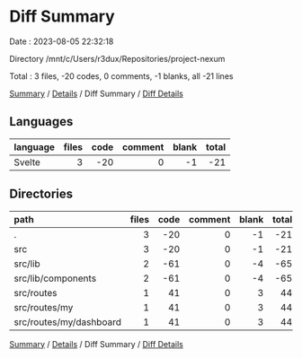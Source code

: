 # Diff Summary

Date : 2023-08-05 22:32:18

Directory /mnt/c/Users/r3dux/Repositories/project-nexum

Total : 3 files,  -20 codes, 0 comments, -1 blanks, all -21 lines

[Summary](results.md) / [Details](details.md) / Diff Summary / [Diff Details](diff-details.md)

## Languages
| language | files | code | comment | blank | total |
| :--- | ---: | ---: | ---: | ---: | ---: |
| Svelte | 3 | -20 | 0 | -1 | -21 |

## Directories
| path | files | code | comment | blank | total |
| :--- | ---: | ---: | ---: | ---: | ---: |
| . | 3 | -20 | 0 | -1 | -21 |
| src | 3 | -20 | 0 | -1 | -21 |
| src/lib | 2 | -61 | 0 | -4 | -65 |
| src/lib/components | 2 | -61 | 0 | -4 | -65 |
| src/routes | 1 | 41 | 0 | 3 | 44 |
| src/routes/my | 1 | 41 | 0 | 3 | 44 |
| src/routes/my/dashboard | 1 | 41 | 0 | 3 | 44 |

[Summary](results.md) / [Details](details.md) / Diff Summary / [Diff Details](diff-details.md)